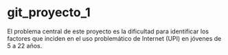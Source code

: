 # git_proyecto_1

El problema central de este proyecto es la dificultad para identificar los factores que inciden en el uso problemático de Internet (UPI) en jóvenes de 5 a 22 años.
